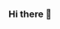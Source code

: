 ### Hi there 👋

<!--
**kiiinda/kiiinda** is a ✨ _special_ ✨ repository because its `README.md` (this file) appears on your GitHub profile.

Here are some ideas to get you started:

- 🔭 I’m currently working on a Timetabling system
- 🌱 I’m currently learning node js
- 👯 I’m looking to collaborate on node js
- 🤔 I’m looking for help with node js
- 💬 Ask me about anything
- 📫 How to reach me: oknyawira@gmail.com
- 😄 Pronouns: She
- ⚡ Fun fact: 
-->
